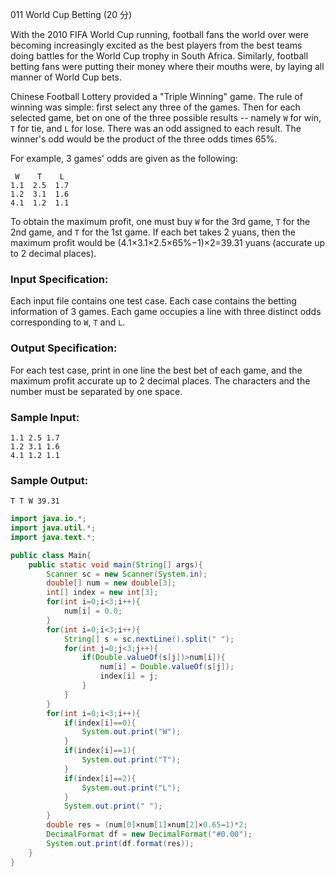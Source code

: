 011 World Cup Betting (20 分)

With the 2010 FIFA World Cup running, football fans the world over were becoming increasingly excited as the best players from the best teams doing battles for the World Cup trophy in South Africa. Similarly, football betting fans were putting their money where their mouths were, by laying all manner of World Cup bets.

Chinese Football Lottery provided a "Triple Winning" game. The rule of winning was simple: first select any three of the games. Then for each selected game, bet on one of the three possible results -- namely `W` for win, `T` for tie, and `L` for lose. There was an odd assigned to each result. The winner's odd would be the product of the three odds times 65%.

For example, 3 games' odds are given as the following:

```
 W    T    L
1.1  2.5  1.7
1.2  3.1  1.6
4.1  1.2  1.1
```

To obtain the maximum profit, one must buy `W` for the 3rd game, `T` for the 2nd game, and `T` for the 1st game. If each bet takes 2 yuans, then the maximum profit would be (4.1×3.1×2.5×65%−1)×2=39.31 yuans (accurate up to 2 decimal places).

### Input Specification:

Each input file contains one test case. Each case contains the betting information of 3 games. Each game occupies a line with three distinct odds corresponding to `W`, `T` and `L`.

### Output Specification:

For each test case, print in one line the best bet of each game, and the maximum profit accurate up to 2 decimal places. The characters and the number must be separated by one space.

### Sample Input:

```in
1.1 2.5 1.7
1.2 3.1 1.6
4.1 1.2 1.1
```

### Sample Output:

```out
T T W 39.31
```



```java
import java.io.*;
import java.util.*;
import java.text.*;

public class Main{
    public static void main(String[] args){
        Scanner sc = new Scanner(System.in);
        double[] num = new double[3];
        int[] index = new int[3];
        for(int i=0;i<3;i++){
            num[i] = 0.0;
        }
        for(int i=0;i<3;i++){
            String[] s = sc.nextLine().split(" ");
            for(int j=0;j<3;j++){
                if(Double.valueOf(s[j])>num[i]){
                    num[i] = Double.valueOf(s[j]);
                    index[i] = j;
                }
            }
        }
        for(int i=0;i<3;i++){
            if(index[i]==0){
                System.out.print("W");
            }
            if(index[i]==1){
                System.out.print("T");
            }
            if(index[i]==2){
                System.out.print("L");
            }
            System.out.print(" ");
        }
        double res = (num[0]×num[1]×num[2]×0.65−1)*2;
        DecimalFormat df = new DecimalFormat("#0.00");
        System.out.print(df.format(res));
    }
}
```

